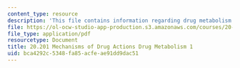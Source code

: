 ```yaml
---
content_type: resource
description: 'This file contains information regarding drug metabolism 1. '
file: https://ol-ocw-studio-app-production.s3.amazonaws.com/courses/20-201-mechanisms-of-drug-actions-fall-2013/bca4292c5348fa85acfeae91dd9dac51_MIT20_201F13_DrgMetbolsm_1.pdf
file_type: application/pdf
resourcetype: Document
title: 20.201 Mechanisms of Drug Actions Drug Metabolism 1
uid: bca4292c-5348-fa85-acfe-ae91dd9dac51
---
```

